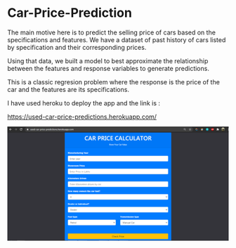 # Car-Price-Prediction

The main motive here is to predict the selling price of cars based on the specifications and features. We have a dataset of past history of cars listed by specification and their corresponding prices.

Using that data, we built a model to best approximate the relationship between the features and response variables to generate predictions.

This is a classic regresion problem where the response is the price of the car and the features are its specifications.

I have used heroku to deploy the app and the link is : 

https://used-car-price-predictions.herokuapp.com/

![](https://github.com/Nishantraj140/Car-Price-Prediction/blob/master/templates/Untitled.png)
